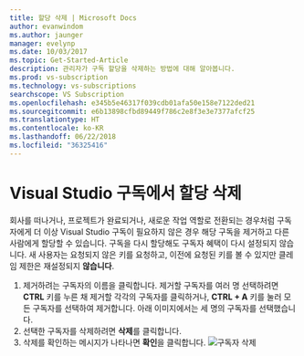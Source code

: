 ```yaml
---
title: 할당 삭제 | Microsoft Docs
author: evanwindom
ms.author: jaunger
manager: evelynp
ms.date: 10/03/2017
ms.topic: Get-Started-Article
description: 관리자가 구독 할당을 삭제하는 방법에 대해 알아봅니다.
ms.prod: vs-subscription
ms.technology: vs-subscriptions
searchscope: VS Subscription
ms.openlocfilehash: e345b5e46317f039cdb01afa50e158e7122ded21
ms.sourcegitcommit: e6b13898cfbd89449f786c2e8f3e3e7377afcf25
ms.translationtype: HT
ms.contentlocale: ko-KR
ms.lasthandoff: 06/22/2018
ms.locfileid: "36325416"
---
```

# <a name="deleting-assignments-in-visual-studio-subscriptions"></a>Visual Studio 구독에서 할당 삭제

회사를 떠나거나, 프로젝트가 완료되거나, 새로운 작업 역할로 전환되는 경우처럼 구독자에게 더 이상 Visual Studio 구독이 필요하지 않은 경우 해당 구독을 제거하고 다른 사람에게 할당할 수 있습니다. 구독을 다시 할당해도 구독자 혜택이 다시 설정되지 않습니다.  새 사용자는 요청되지 않은 키를 요청하고, 이전에 요청된 키를 볼 수 있지만 클레임 제한은 재설정되지 **않습니다**. 
1.  제거하려는 구독자의 이름을 클릭합니다. 제거할 구독자를 여러 명 선택하려면 **CTRL** 키를 누른 채 제거할 각각의 구독자를 클릭하거나, **CTRL + A** 키를 눌러 모든 구독자를 선택하여 제거합니다. 아래 이미지에서는 세 명의 구독자를 선택했습니다.
2.  선택한 구독자를 삭제하려면 **삭제**를 클릭합니다. 
3.  삭제를 확인하는 메시지가 나타나면 **확인**을 클릭합니다. 
    ![구독자 삭제](_img\delete-license\delete-subscribers.png)
